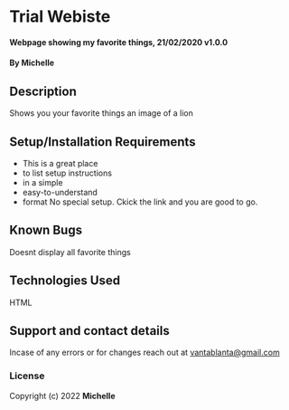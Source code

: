 # Trial Webiste 
#### Webpage showing my favorite things, 21/02/2020 v1.0.0
#### By Michelle 
## Description
Shows you your favorite things an image of a lion
## Setup/Installation Requirements
* This is a great place
* to list setup instructions
* in a simple
* easy-to-understand
* format
No special setup. Ckick the link and you are good to go.
## Known Bugs
Doesnt display all favorite things
## Technologies Used
HTML 
## Support and contact details
Incase of any errors or for changes reach out at vantablanta@gmail.com
### License
Copyright (c) 2022 **Michelle**